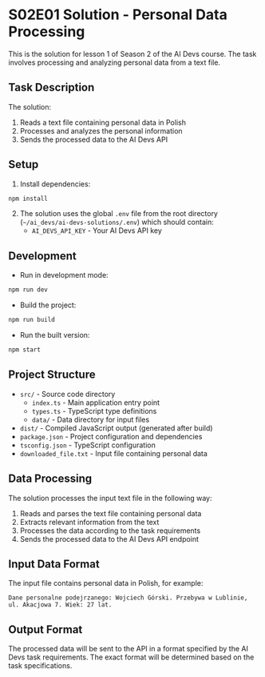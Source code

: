 # S02E01 Solution - Personal Data Processing

This is the solution for lesson 1 of Season 2 of the AI Devs course. The task involves processing and analyzing personal data from a text file.

## Task Description

The solution:
1. Reads a text file containing personal data in Polish
2. Processes and analyzes the personal information
3. Sends the processed data to the AI Devs API

## Setup

1. Install dependencies:
```bash
npm install
```

2. The solution uses the global `.env` file from the root directory (`~/ai_devs/ai-devs-solutions/.env`) which should contain:
   - `AI_DEVS_API_KEY` - Your AI Devs API key

## Development

- Run in development mode:
```bash
npm run dev
```

- Build the project:
```bash
npm run build
```

- Run the built version:
```bash
npm start
```

## Project Structure

- `src/` - Source code directory
  - `index.ts` - Main application entry point
  - `types.ts` - TypeScript type definitions
  - `data/` - Data directory for input files
- `dist/` - Compiled JavaScript output (generated after build)
- `package.json` - Project configuration and dependencies
- `tsconfig.json` - TypeScript configuration
- `downloaded_file.txt` - Input file containing personal data

## Data Processing

The solution processes the input text file in the following way:
1. Reads and parses the text file containing personal data
2. Extracts relevant information from the text
3. Processes the data according to the task requirements
4. Sends the processed data to the AI Devs API endpoint

## Input Data Format

The input file contains personal data in Polish, for example:
```
Dane personalne podejrzanego: Wojciech Górski. Przebywa w Lublinie, ul. Akacjowa 7. Wiek: 27 lat.
```

## Output Format

The processed data will be sent to the API in a format specified by the AI Devs task requirements. The exact format will be determined based on the task specifications. 